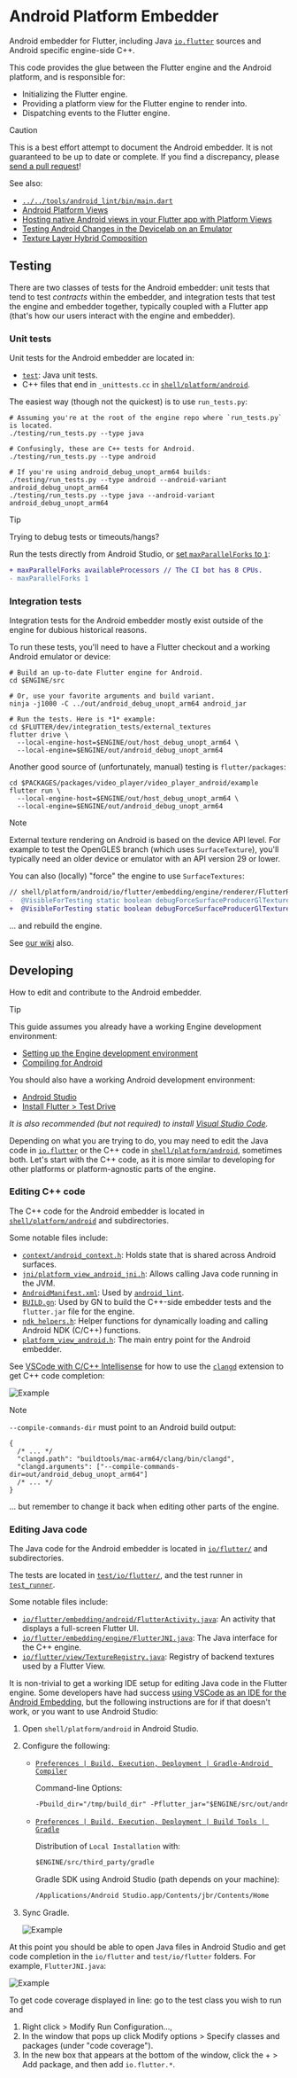 # Android Platform Embedder

Android embedder for Flutter, including Java [`io.flutter`](io/flutter/) sources
and Android specific engine-side C++.

This code provides the glue between the Flutter engine and the Android platform,
and is responsible for:

- Initializing the Flutter engine.
- Providing a platform view for the Flutter engine to render into.
- Dispatching events to the Flutter engine.

> [!CAUTION]
> This is a best effort attempt to document the Android embedder. It is not
> guaranteed to be up to date or complete. If you find a discrepancy, please
> [send a pull request](https://github.com/flutter/engine/compare)!

See also:

- [`../../tools/android_lint/bin/main.dart`](../../../tools/android_lint/bin/main.dart)
- [Android Platform Views](https://github.com/flutter/flutter/wiki/Android-Platform-Views)
- [Hosting native Android views in your Flutter app with Platform Views](https://docs.flutter.dev/platform-integration/android/platform-views)
- [Testing Android Changes in the Devicelab on an Emulator](https://github.com/flutter/flutter/wiki/Testing-Android-Changes-in-the-Devicelab-on-an-Emulator)
- [Texture Layer Hybrid Composition](https://github.com/flutter/flutter/wiki/Texture-Layer-Hybrid-Composition)

## Testing

There are two classes of tests for the Android embedder: unit tests that tend
to test _contracts_ within the embedder, and integration tests that test the
engine and embedder together, typically coupled with a Flutter app (that's how
our users interact with the engine and embedder).

### Unit tests

Unit tests for the Android embedder are located in:

- [`test`](test): Java unit tests.
- C++ files that end in `_unittests.cc` in [`shell/platform/android`](./).

The easiest way (though not the quickest) is to use `run_tests.py`:

```shell
# Assuming you're at the root of the engine repo where `run_tests.py` is located.
./testing/run_tests.py --type java

# Confusingly, these are C++ tests for Android.
./testing/run_tests.py --type android

# If you're using android_debug_unopt_arm64 builds:
./testing/run_tests.py --type android --android-variant android_debug_unopt_arm64
./testing/run_tests.py --type java --android-variant android_debug_unopt_arm64
```

> [!TIP]
> Trying to debug tests or timeouts/hangs?
>
> Run the tests directly from Android Studio, or [set `maxParallelForks` to `1`](https://github.com/flutter/flutter/blob/1cd3ab16ca1cba35e187ae75063fce0915985b94/engine/src/flutter/shell/platform/android/test_runner/build.gradle#L55):
>
> ```diff
> + maxParallelForks availableProcessors // The CI bot has 8 CPUs.
> - maxParallelForks 1
> ```

### Integration tests

Integration tests for the Android embedder mostly exist outside of the engine
for dubious historical reasons.

To run these tests, you'll need to have a Flutter checkout and a working Android
emulator or device:

```shell
# Build an up-to-date Flutter engine for Android.
cd $ENGINE/src

# Or, use your favorite arguments and build variant.
ninja -j1000 -C ../out/android_debug_unopt_arm64 android_jar

# Run the tests. Here is *1* example:
cd $FLUTTER/dev/integration_tests/external_textures
flutter drive \
  --local-engine-host=$ENGINE/out/host_debug_unopt_arm64 \
  --local-engine=$ENGINE/out/android_debug_unopt_arm64
```

Another good source of (unfortunately, manual) testing is `flutter/packages`:

```shell
cd $PACKAGES/packages/video_player/video_player_android/example
flutter run \
  --local-engine-host=$ENGINE/out/host_debug_unopt_arm64 \
  --local-engine=$ENGINE/out/android_debug_unopt_arm64
```

> [!NOTE]
> External texture rendering on Android is based on the device API level. For
> example to test the OpenGLES branch (which uses `SurfaceTexture`), you'll
> typically need an older device or emulator with an API version 29 or lower.
>
> You can also (locally) "force" the engine to use `SurfaceTextures`:
>
> ```diff
> // shell/platform/android/io/flutter/embedding/engine/renderer/FlutterRenderer.java
> -  @VisibleForTesting static boolean debugForceSurfaceProducerGlTextures = false;
> +  @VisibleForTesting static boolean debugForceSurfaceProducerGlTextures = true;
> ```
>
> ... and rebuild the engine.

See [our wiki](https://github.com/flutter/flutter/wiki/Testing-the-engine#java---android-embedding) also.

## Developing

How to edit and contribute to the Android embedder.

> [!TIP]
> This guide assumes you already have a working Engine development environment:
>
> - [Setting up the Engine development environment](https://github.com/flutter/flutter/wiki/Setting-up-the-Engine-development-environment)
> - [Compiling for Android](https://github.com/flutter/flutter/wiki/Compiling-the-engine#compiling-for-android-from-macos-or-linux)
>
> You should also have a working Android development environment:
>
> - [Android Studio](https://developer.android.com/studio)
> - [Install Flutter > Test Drive](https://docs.flutter.dev/get-started/test-drive?tab=androidstudio)
>
> _It is also recommended (but not required) to install
> [Visual Studio Code](https://code.visualstudio.com/)._

Depending on what you are trying to do, you may need to edit the Java code in
[`io.flutter`](io/flutter/) or the C++ code in [`shell/platform/android`](./),
sometimes both. Let's start with the C++ code, as it is more similar to
developing for other platforms or platform-agnostic parts of the engine.

### Editing C++ code

The C++ code for the Android embedder is located in
[`shell/platform/android`](./) and subdirectories.

Some notable files include:

- [`context/android_context.h`](./context/android_context.h): Holds state that
  is shared across Android surfaces.
- [`jni/platform_view_android_jni.h`](./jni/platform_view_android_jni.h): Allows
  calling Java code running in the JVM.
- [`AndroidManifest.xml`](./AndroidManifest.xml): Used by [`android_lint`](../../../tools/android_lint/).
- [`BUILD.gn`](./BUILD.gn): Used by GN to build the C++-side embedder tests and
  the `flutter.jar` file for the engine.
- [`ndk_helpers.h`](./ndk_helpers.h): Helper functions for dynamically loading
  and calling Android NDK (C/C++) functions.
- [`platform_view_android.h`](./platform_view_android.h): The main entry point
  for the Android embedder.

See [VSCode with C/C++ Intellisense](https://github.com/flutter/flutter/wiki/Setting-up-the-Engine-development-environment#vscode-with-cc-intellisense-cc)
for how to use the [`clangd`](https://marketplace.visualstudio.com/items?itemName=llvm-vs-code-extensions.vscode-clangd) extension to get C++ code
completion:

![Example](https://github.com/flutter/flutter/assets/168174/8a75dd27-66e1-4c4f-88af-667a73b909b6)

> [!NOTE]
>
> `--compile-commands-dir` must point to an Android build output:
>
> ```jsonc
> {
>   /* ... */
>   "clangd.path": "buildtools/mac-arm64/clang/bin/clangd",
>   "clangd.arguments": ["--compile-commands-dir=out/android_debug_unopt_arm64"]
>   /* ... */
> }
> ```
>
> ... but remember to change it back when editing other parts of the engine.

### Editing Java code

The Java code for the Android embedder is located in
[`io/flutter/`](io/flutter/) and subdirectories.

The tests are located in [`test/io/flutter/`](test/io/flutter/), and the test
runner in [`test_runner`](test_runner/).

Some notable files include:

- [`io/flutter/embedding/android/FlutterActivity.java`](io/flutter/embedding/android/FlutterActivity.java):
  An activity that displays a full-screen Flutter UI.
- [`io/flutter/embedding/engine/FlutterJNI.java`](io/flutter/embedding/engine/FlutterJNI.java):
  The Java interface for the C++ engine.
- [`io/flutter/view/TextureRegistry.java`](io/flutter/view/TextureRegistry.java):
  Registry of backend textures used by a Flutter View.

It is non-trivial to get a working IDE setup for editing Java code in the
Flutter engine. Some developers have had success [using VSCode as an IDE for the Android Embedding](https://github.com/flutter/flutter/wiki/Setting-up-the-Engine-development-environment#using-vscode-as-an-ide-for-the-android-embedding-java),
but the following instructions are for if that doesn't work, or you want to use
Android Studio:

1. Open `shell/platform/android` in Android Studio.
1. Configure the following:

   - [`Preferences | Build, Execution, Deployment | Gradle-Android Compiler`](jetbrains://AndroidStudio/settings?name=Build%2C+Execution%2C+Deployment--Gradle-Android+Compiler)

     Command-line Options:

     ```txt
     -Pbuild_dir="/tmp/build_dir" -Pflutter_jar="$ENGINE/src/out/android_debug_unopt_arm64/flutter.jar"
     ```

   - [`Preferences | Build, Execution, Deployment | Build Tools | Gradle`](jetbrains://AndroidStudio/settings?name=Build%2C+Execution%2C+Deployment--Build+Tools--Gradle)

     Distribution of `Local Installation` with:

     ```txt
     $ENGINE/src/third_party/gradle
     ```

     Gradle SDK using Android Studio (path depends on your machine):

     ```txt
     /Applications/Android Studio.app/Contents/jbr/Contents/Home
     ```

1. Sync Gradle.

   ![Example](https://github.com/flutter/flutter/assets/168174/02fe0e6f-f0c4-47b2-8dae-9aa0b9520503)

At this point you should be able to open Java files in Android Studio and get
code completion in the `io/flutter` and `test/io/flutter` folders. For example, `FlutterJNI.java`:

![Example](https://github.com/flutter/flutter/assets/168174/387550d4-eab7-4097-9da3-7713a6ec4da7)

To get code coverage displayed in line: go to the test class you wish to run and

1. Right click > Modify Run Configuration...,
2. In the window that pops up click Modify options > Specify classes
   and packages (under "code coverage").
3. In the new box that appears at the bottom of the window, click the + > Add package, and then add `io.flutter.*`.
